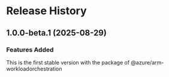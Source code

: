 # Release History
    
## 1.0.0-beta.1 (2025-08-29)

### Features Added

This is the first stable version with the package of @azure/arm-workloadorchestration
